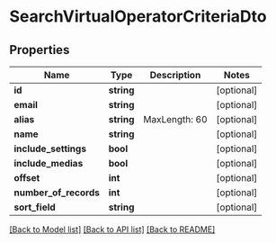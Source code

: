 # SearchVirtualOperatorCriteriaDto

## Properties
Name | Type | Description | Notes
------------ | ------------- | ------------- | -------------
**id** | **string** |  | [optional] 
**email** | **string** |  | [optional] 
**alias** | **string** | MaxLength: 60 | [optional] 
**name** | **string** |  | [optional] 
**include_settings** | **bool** |  | [optional] 
**include_medias** | **bool** |  | [optional] 
**offset** | **int** |  | [optional] 
**number_of_records** | **int** |  | [optional] 
**sort_field** | **string** |  | [optional] 

[[Back to Model list]](../README.md#documentation-for-models) [[Back to API list]](../README.md#documentation-for-api-endpoints) [[Back to README]](../README.md)


